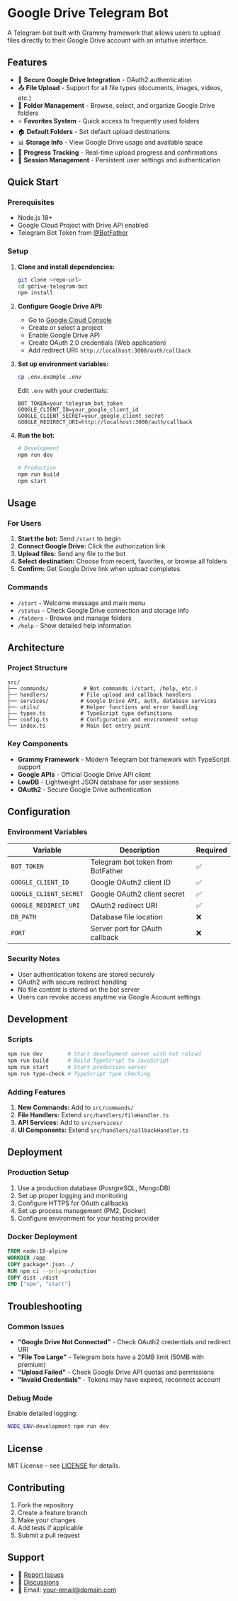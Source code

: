 # Google Drive Telegram Bot

A Telegram bot built with Grammy framework that allows users to upload files directly to their Google Drive account with an intuitive interface.

## Features

- 🔐 **Secure Google Drive Integration** - OAuth2 authentication
- 📤 **File Upload** - Support for all file types (documents, images, videos, etc.)
- 📁 **Folder Management** - Browse, select, and organize Google Drive folders
- ⭐ **Favorites System** - Quick access to frequently used folders
- 🏠 **Default Folders** - Set default upload destinations
- 📊 **Storage Info** - View Google Drive usage and available space
- 🔄 **Progress Tracking** - Real-time upload progress and confirmations
- 💾 **Session Management** - Persistent user settings and authentication

## Quick Start

### Prerequisites

- Node.js 18+ 
- Google Cloud Project with Drive API enabled
- Telegram Bot Token from [@BotFather](https://t.me/botfather)

### Setup

1. **Clone and install dependencies:**
   ```bash
   git clone <repo-url>
   cd gdrive-telegram-bot
   npm install
   ```

2. **Configure Google Drive API:**
   - Go to [Google Cloud Console](https://console.cloud.google.com)
   - Create or select a project
   - Enable Google Drive API
   - Create OAuth 2.0 credentials (Web application)
   - Add redirect URI: `http://localhost:3000/auth/callback`

3. **Set up environment variables:**
   ```bash
   cp .env.example .env
   ```
   
   Edit `.env` with your credentials:
   ```
   BOT_TOKEN=your_telegram_bot_token
   GOOGLE_CLIENT_ID=your_google_client_id
   GOOGLE_CLIENT_SECRET=your_google_client_secret
   GOOGLE_REDIRECT_URI=http://localhost:3000/auth/callback
   ```

4. **Run the bot:**
   ```bash
   # Development
   npm run dev
   
   # Production
   npm run build
   npm start
   ```

## Usage

### For Users

1. **Start the bot:** Send `/start` to begin
2. **Connect Google Drive:** Click the authorization link
3. **Upload files:** Send any file to the bot
4. **Select destination:** Choose from recent, favorites, or browse all folders
5. **Confirm:** Get Google Drive link when upload completes

### Commands

- `/start` - Welcome message and main menu
- `/status` - Check Google Drive connection and storage info
- `/folders` - Browse and manage folders
- `/help` - Show detailed help information

## Architecture

### Project Structure
```
src/
├── commands/           # Bot commands (/start, /help, etc.)
├── handlers/          # File upload and callback handlers  
├── services/          # Google Drive API, auth, database services
├── utils/             # Helper functions and error handling
├── types.ts           # TypeScript type definitions
├── config.ts          # Configuration and environment setup
└── index.ts           # Main bot entry point
```

### Key Components

- **Grammy Framework** - Modern Telegram bot framework with TypeScript support
- **Google APIs** - Official Google Drive API client
- **LowDB** - Lightweight JSON database for user sessions
- **OAuth2** - Secure Google Drive authentication

## Configuration

### Environment Variables

| Variable | Description | Required |
|----------|-------------|----------|
| `BOT_TOKEN` | Telegram bot token from BotFather | ✅ |
| `GOOGLE_CLIENT_ID` | Google OAuth2 client ID | ✅ |
| `GOOGLE_CLIENT_SECRET` | Google OAuth2 client secret | ✅ |
| `GOOGLE_REDIRECT_URI` | OAuth2 redirect URI | ✅ |
| `DB_PATH` | Database file location | ❌ |
| `PORT` | Server port for OAuth callback | ❌ |

### Security Notes

- User authentication tokens are stored securely
- OAuth2 with secure redirect handling
- No file content is stored on the bot server
- Users can revoke access anytime via Google Account settings

## Development

### Scripts

```bash
npm run dev        # Start development server with hot reload
npm run build      # Build TypeScript to JavaScript  
npm run start      # Start production server
npm run type-check # TypeScript type checking
```

### Adding Features

1. **New Commands:** Add to `src/commands/`
2. **File Handlers:** Extend `src/handlers/fileHandler.ts`
3. **API Services:** Add to `src/services/`
4. **UI Components:** Extend `src/handlers/callbackHandler.ts`

## Deployment

### Production Setup

1. Use a production database (PostgreSQL, MongoDB)
2. Set up proper logging and monitoring
3. Configure HTTPS for OAuth callbacks
4. Set up process management (PM2, Docker)
5. Configure environment for your hosting provider

### Docker Deployment

```dockerfile
FROM node:18-alpine
WORKDIR /app
COPY package*.json ./
RUN npm ci --only=production
COPY dist ./dist
CMD ["npm", "start"]
```

## Troubleshooting

### Common Issues

- **"Google Drive Not Connected"** - Check OAuth2 credentials and redirect URI
- **"File Too Large"** - Telegram bots have a 20MB limit (50MB with premium)
- **"Upload Failed"** - Check Google Drive API quotas and permissions
- **"Invalid Credentials"** - Tokens may have expired, reconnect account

### Debug Mode

Enable detailed logging:
```bash
NODE_ENV=development npm run dev
```

## License

MIT License - see [LICENSE](LICENSE) for details.

## Contributing

1. Fork the repository
2. Create a feature branch
3. Make your changes
4. Add tests if applicable  
5. Submit a pull request

## Support

- 🐛 [Report Issues](https://github.com/your-repo/issues)
- 💬 [Discussions](https://github.com/your-repo/discussions)
- 📧 Email: your-email@domain.com